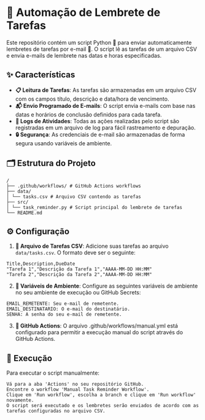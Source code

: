 # 📆 Automação de Lembrete de Tarefas

Este repositório contém um script Python 🐍 para enviar automaticamente lembretes de tarefas por e-mail 📧. O script lê as tarefas de um arquivo CSV e envia e-mails de lembrete nas datas e horas especificadas.

## ✨ Características

- **📋 Leitura de Tarefas**: As tarefas são armazenadas em um arquivo CSV com os campos título, descrição e data/hora de vencimento.
- **📬 Envio Programado de E-mails**: O script envia e-mails com base nas datas e horários de conclusão definidos para cada tarefa.
- **📝 Logs de Atividades**: Todas as ações realizadas pelo script são registradas em um arquivo de log para fácil rastreamento e depuração.
- **🔒 Segurança**: As credenciais de e-mail são armazenadas de forma segura usando variáveis de ambiente.

## 🗂 Estrutura do Projeto
```
/
├── .github/workflows/ # GitHub Actions workflows
├── data/
│ └── tasks.csv # Arquivo CSV contendo as tarefas
├── src/
│ └── task_reminder.py # Script principal do lembrete de tarefas
└── README.md
```


## ⚙️ Configuração

1. **📝 Arquivo de Tarefas CSV**: Adicione suas tarefas ao arquivo `data/tasks.csv`. O formato deve ser o seguinte:

```csv
Title,Description,DueDate
"Tarefa 1","Descrição da Tarefa 1","AAAA-MM-DD HH:MM"
"Tarefa 2","Descrição da Tarefa 2","AAAA-MM-DD HH:MM"
```

2. **🔑 Variáveis de Ambiente**: Configure as seguintes variáveis de ambiente no seu ambiente de execução ou GitHub Secrets:
```
EMAIL_REMETENTE: Seu e-mail de remetente.
EMAIL_DESTINATARIO: O e-mail do destinatário.
SENHA: A senha do seu e-mail de remetente.
```
3. **🚀 GitHub Actions**: O arquivo .github/workflows/manual.yml está configurado para permitir a execução manual do script através do GitHub Actions.

## 🚀 Execução
Para executar o script manualmente:

```
Vá para a aba 'Actions' no seu repositório GitHub.
Encontre o workflow 'Manual Task Reminder Workflow'.
Clique em 'Run workflow', escolha a branch e clique em 'Run workflow' novamente.
O script será executado e os lembretes serão enviados de acordo com as tarefas configuradas no arquivo CSV.
```